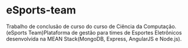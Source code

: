 # eSports-team
Trabalho de conclusão de curso do curso de Ciência da Computação. (eSports Team)Plataforma de gestão para times de Esportes Eletrônicos desenvolvida na MEAN Stack(MongoDB, Express, AngularJS e Node.js).
